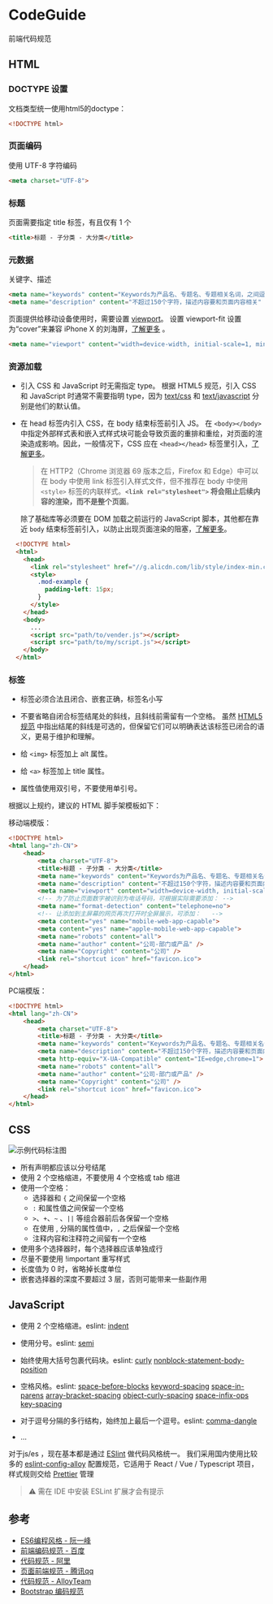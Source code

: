 # CodeGuide
前端代码规范


## HTML

### DOCTYPE 设置

文档类型统一使用html5的doctype：
```html
<!DOCTYPE html>
```

### 页面编码

使用 UTF-8 字符编码

```html
<meta charset="UTF-8">
```

### 标题

页面需要指定 title 标签，有且仅有 1 个

```html
<title>标题 - 子分类 - 大分类</title>
```

### 元数据

关键字、描述

```html
<meta name="keywords" content="Keywords为产品名、专题名、专题相关名词，之间逗号隔开" />
<meta name="description" content="不超过150个字符，描述内容要和页面内容相关" />
```


页面提供给移动设备使用时，需要设置 [viewport](https://drafts.csswg.org/css-device-adapt/#viewport-meta)。
设置 viewport-fit 设置为“cover”来兼容 iPhone X 的刘海屏，[了解更多](https://webkit.org/blog/7929/designing-websites-for-iphone-x/) 。
 
```html
<meta name="viewport" content="width=device-width, initial-scale=1, minimum-scale=1, maximum-scale=1, user-scalable=no, viewport-fit=cover" />
```

### 资源加载

- 引入 CSS 和 JavaScript 时无需指定 type。
  根据 HTML5 规范，引入 CSS 和 JavaScript 时通常不需要指明 type，因为 [text/css](https://html.spec.whatwg.org/multipage/obsolete.html#attr-style-type) 和 [text/javascript](https://html.spec.whatwg.org/multipage/scripting.html#attr-script-type) 分别是他们的默认值。

- 在 head 标签内引入 CSS，在 body 结束标签前引入 JS。
在 `<body></body>` 中指定外部样式表和嵌入式样式块可能会导致页面的重排和重绘，对页面的渲染造成影响。因此，一般情况下，CSS 应在 `<head></head>` 标签里引入，[了解更多](https://developer.yahoo.com/performance/rules.html#css_top)。

  > 在 HTTP2（Chrome 浏览器 69 版本之后，Firefox 和 Edge）中可以在 body 中使用 link 标签引入样式文件，但不推荐在 body 中使用 `<style>` 标签的内联样式。**`<link rel="stylesheet">` 将会阻止后续内容的渲染，而不是整个页面**。
  
  除了基础库等必须要在 DOM 加载之前运行的 JavaScript 脚本，其他都在靠近 `body` 结束标签前引入，以防止出现页面渲染的阻塞，[了解更多](https://developer.yahoo.com/performance/rules.html#js_bottom)。

```html
  <!DOCTYPE html>
  <html>
    <head>
	  <link rel="stylesheet" href="//g.alicdn.com/lib/style/index-min.css" />
      <style>
        .mod-example {
          padding-left: 15px;
        }
      </style>
    </head>
    <body>
      ...
      <script src="path/to/vender.js"></script>
      <script src="path/to/my/script.js"></script>
    </body>
  </html>
```

### 标签

- 标签必须合法且闭合、嵌套正确，标签名小写
- 不要省略自闭合标签结尾处的斜线，且斜线前需留有一个空格。
虽然 [HTML5 规范](https://dev.w3.org/html5/spec-author-view/syntax.html#syntax-start-tag) 中指出结尾的斜线是可选的，但保留它们可以明确表达该标签已闭合的语义，更易于维护和理解。

- 给 `<img>` 标签加上 alt 属性。
- 给 `<a>` 标签加上 title 属性。
- 属性值使用双引号，不要使用单引号。
  

根据以上规约，建议的 HTML 脚手架模板如下：

移动端模版：
```html
<!DOCTYPE html>
<html lang="zh-CN">
	<head>
		<meta charset="UTF-8">
		<title>标题 - 子分类 - 大分类</title>
		<meta name="keywords" content="Keywords为产品名、专题名、专题相关名词，之间逗号隔开" />
		<meta name="description" content="不超过150个字符，描述内容要和页面内容相关" />
		<meta name="viewport" content="width=device-width, initial-scale=1, minimum-scale=1, maximum-scale=1, user-scalable=no, viewport-fit=cover">
		<!-- 为了防止页面数字被识别为电话号码，可根据实际需要添加： -->
		<meta name="format-detection" content="telephone=no"> 
		<!-- 让添加到主屏幕的网页再次打开时全屏展示，可添加：   -->
		<meta content="yes" name="mobile-web-app-capable">
		<meta content="yes" name="apple-mobile-web-app-capable">
		<meta name="robots" content="all">
		<meta name="author" content="公司-部门或产品" />
		<meta name="Copyright" content="公司" />
		<link rel="shortcut icon" href="favicon.ico">
	</head>
</html>
```

PC端模版：

```html
<!DOCTYPE html>
<html lang="zh-CN">
	<head>
		<meta charset="UTF-8">
		<title>标题 - 子分类 - 大分类</title>
		<meta name="keywords" content="Keywords为产品名、专题名、专题相关名词，之间逗号隔开" />
		<meta name="description" content="不超过150个字符，描述内容要和页面内容相关" />
		<meta http-equiv="X-UA-Compatible" content="IE=edge,chrome=1">
		<meta name="robots" content="all">
		<meta name="author" content="公司-部门或产品" />
		<meta name="Copyright" content="公司" />
		<link rel="shortcut icon" href="favicon.ico">
	</head>
</html>
```

## CSS

![示例代码标注图](https://img.alicdn.com/tfs/TB1TOLiTpP7gK0jSZFjXXc5aXXa-753-427.svg)

- 所有声明都应该以分号结尾
- 使用 2 个空格缩进，不要使用 4 个空格或 tab 缩进
- 使用一个空格：
	- 选择器和 `{` 之间保留一个空格
	- `:` 和属性值之间保留一个空格
	- `>`、`+`、`~` 、`||` 等组合器前后各保留一个空格
	- 在使用 , 分隔的属性值中，`,` 之后保留一个空格
	- 注释内容和注释符之间留有一个空格
- 使用多个选择器时，每个选择器应该单独成行
- 尽量不要使用 !important 重写样式
- 长度值为 0 时，省略掉长度单位
- 嵌套选择器的深度不要超过 3 层，否则可能带来一些副作用


 
## JavaScript


- 使用 2 个空格缩进。eslint: [indent](https://eslint.org/docs/rules/indent)
- 使用分号。eslint: [semi](https://eslint.org/docs/rules/semi)
- 始终使用大括号包裹代码块。eslint: [curly](https://eslint.org/docs/rules/curly) [nonblock-statement-body-position](https://eslint.org/docs/rules/nonblock-statement-body-position)
- 空格风格。eslint: [space-before-blocks](https://eslint.org/docs/rules/space-before-blocks) [keyword-spacing](https://eslint.org/docs/rules/keyword-spacing) [space-in-parens](https://eslint.org/docs/rules/space-in-parens) [array-bracket-spacing](https://eslint.org/docs/rules/array-bracket-spacing) [object-curly-spacing](https://eslint.org/docs/rules/object-curly-spacing) [space-infix-ops](https://eslint.org/docs/rules/space-infix-ops) [key-spacing](https://eslint.org/docs/rules/key-spacing)
- 对于逗号分隔的多行结构，始终加上最后一个逗号。eslint: [comma-dangle](https://eslint.org/docs/rules/comma-dangle)

- ...

对于js/es ，现在基本都是通过 [ESlint](https://github.com/eslint/eslint) 做代码风格统一。
我们采用国内使用比较多的 [eslint-config-alloy](https://github.com/AlloyTeam/eslint-config-alloy) 配置规范，它适用于 React / Vue / Typescript 项目，样式规则交给 [Prettier](https://prettier.io/)  管理

> ⚠️ 需在 IDE 中安装 ESLint 扩展才会有提示

## 参考

- [ES6编程风格 - 阮一峰](https://es6.ruanyifeng.com/#docs/style)
- [前端编码规范 - 百度](https://github.com/ecomfe/spec)
- [代码规范 - 阿里](https://github.com/alibaba/f2e-spec)
- [页面前端规范 - 腾讯qq](https://tgideas.qq.com/doc/frontend/spec/common/)
- [代码规范 - AlloyTeam](http://alloyteam.github.io/CodeGuide/)
- [Bootstrap 编码规范](https://codeguide.bootcss.com/)
